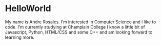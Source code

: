 # HelloWorld

My name is Andre Rosales. 
I'm interested in Computer Science and I like to code.
I'm currently studying at Champlain College
I know a little bit of Javascript, Python, HTML/CSS and some C++ and am looking forward to learning more.
